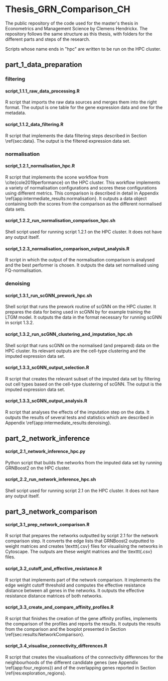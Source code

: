 # Thesis_GRN_Comparison_CH
The public repository of the code used for the master's thesis in Econometrics and Management Science by Clemens Hendrickx. 
The repository follows the same structure as this thesis, with folders for the different parts and steps of the research. 

Scripts whose name ends in "hpc" are written to be run on the HPC cluster.

## part\_1\_data\_preparation

### filtering
#### script\_1.1.1\_raw\_data\_processing.R
R script that imports the raw data sources and merges them into the right format. The output is one table for the gene expression data and one for the metadata.

#### script\_1.1.2\_data\_filtering.R
R script that implements the data filtering steps described in Section \ref{sec:data}. The output is the filtered expression data set.

### normalisation
#### script\_1.2.1\_normalisation\_hpc.R
R script that implements the scone workflow from \cite{cole2019performance} on the HPC cluster. This workflow implements a variety of normalisation configurations and scores these configurations using different metrics. This comparison is described in detail in Appendix \ref{app:intermediate_results:normalisation}. It outputs a data object containing both the scores from the comparison as the different normalised data sets.

#### script\_1.2.2\_run\_normalisation\_comparison\_hpc.sh
Shell script used for running script 1.2.1 on the HPC cluster. It does not have any output itself.

#### script\_1.2.3\_normalisation\_comparison\_output\_analysis.R
R script in which the output of the normalisation comparison is analysed and the best performer is chosen. It outputs the data set normalised using FQ-normalisation. 

### denoising
#### script\_1.3.1\_run\_scGNN\_prework\_hpc.sh
Shell script that runs the prework routine of scGNN on the HPC cluster. It prepares the data for being used in scGNN by for example training the LTGM model. It outputs the data in the format necessary for running scGNN in script 1.3.2.

#### script\_1.3.2\_run\_scGNN\_clustering\_and\_imputation\_hpc.sh
Shell script that runs scGNN on the normalised (and prepared) data on the HPC cluster. Its relevant outputs are the cell-type clustering and the imputed expression data set.

#### script\_1.3.3\_scGNN\_output\_selection.R
R script that creates the relevant subset of the imputed data set by filtering out cell types based on the cell-type clustering of scGNN. The output is the imputed expression data set.

#### script\_1.3.3\_scGNN\_output\_analysis.R
R script that analyses the effects of the imputation step on the data. It outputs the results of several tests and statistics which are described in Appendix \ref{app:intermediate_results:denoising}.

## part\_2\_network\_inference
#### script\_2.1\_network\_inference\_hpc.py
Python script that builds the networks from the imputed data set by running GRNBoost2 on the HPC cluster.

#### script\_2.2\_run\_network\_inference\_hpc.sh
Shell script used for running script 2.1 on the HPC cluster. It does not have any output itself.

## part\_3\_network\_comparison
#### script\_3.1\_prep\_network\_comparison.R
R script that prepares the networks outputted by script 2.1 for the network comparison step. It converts the edge lists that GRNBoost2 outputted to weight matrices and creates \texttt{.csv} files for visualising the networks in Cytoscape.
The outputs are these weight matrices and the \texttt{.csv} files.

#### script\_3.2\_cutoff\_and\_effective\_resistance.R
R script that implements part of the network comparison. It implements the edge weight cutoff threshold and computes the effective resistance distance between all genes in the networks. It outputs the effective resistance distance matrices of both networks.

#### script\_3.3\_create\_and\_compare\_affinity\_profiles.R
R script that finishes the creation of the gene affinity profiles, implements the comparison of the profiles and reports the results. It outputs the results from the comparison and the boxplot presented in Section \ref{sec:results:NetworkComparison}.

#### script\_3.4\_visualise\_connectivity\_differences.R
R script that creates the visualisations of the connectivity differences for the neighbourhoods of the different candidate genes (see Appendix \ref{app:four_regions}) and of the overlapping genes reported in Section \ref{res:exploration_regions}.
